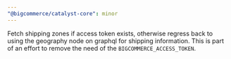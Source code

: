 ```yaml
---
"@bigcommerce/catalyst-core": minor
---
```


Fetch shipping zones if access token exists, otherwise regress back to using the geography node on graphql for shipping information. This is part of an effort to remove the need of the `BIGCOMMERCE_ACCESS_TOKEN`.
